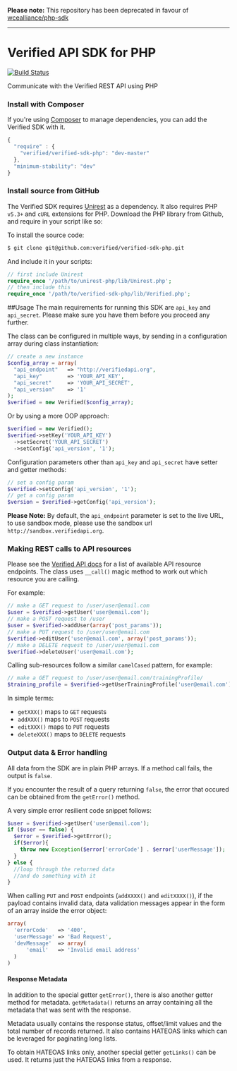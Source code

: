 **Please note:** This repository has been deprecated in favour of [wcealliance/php-sdk](https://github.com/wcealliance/php-sdk)

---------------------------------

Verified API SDK for PHP
================

[![Build Status](https://travis-ci.org/verified/verified-sdk-php.svg?branch=master)](https://travis-ci.org/verified/verified-sdk-php)

Communicate with the Verified REST API using PHP

### Install with Composer
If you're using [Composer](https://github.com/composer/composer) to manage
dependencies, you can add the Verified SDK with it.

```javascript
{
  "require" : {
    "verified/verified-sdk-php": "dev-master"
  },
  "minimum-stability": "dev"
}
```

### Install source from GitHub
The Verified SDK requires [Unirest](https://github.com/Mashape/unirest-php) as a dependency.
It also requires PHP `v5.3+` and `cURL` extensions for PHP. Download the PHP library from Github, and require in your script like so:

To install the source code:

```bash
$ git clone git@github.com:verified/verified-sdk-php.git
```

And include it in your scripts:

```php
// first include Unirest
require_once '/path/to/unirest-php/lib/Unirest.php';
// then include this
require_once '/path/to/verified-sdk-php/lib/Verified.php';
```

##Usage
The main requirements for running this SDK are `api_key` and `api_secret`. Please make sure you have them before you proceed any further.

The class can be configured in multiple ways,
by sending in a configuration array during class instantiation:
```php
// create a new instance
$config_array = array(
  "api_endpoint"   => "http://verifiedapi.org",
  "api_key"        => 'YOUR_API_KEY',
  "api_secret"     => 'YOUR_API_SECRET',
  "api_version"    => '1'
);
$verified = new Verified($config_array);
```
Or by using a more OOP approach:
```php
$verified = new Verified();
$verified->setKey('YOUR_API_KEY')
  ->setSecret('YOUR_API_SECRET')
  ->setConfig('api_version', '1');
```

Configuration parameters other than `api_key` and `api_secret` have setter and getter methods:
```php
// set a config param
$verified->setConfig('api_version', '1');
// get a config param
$version = $verified->getConfig('api_version');
```
 **Please Note:** By default, the `api_endpoint` parameter is set to the live URL, to use sandbox mode, please use the sandbox url `http://sandbox.verifiedapi.org`.

### Making REST calls to API resources
Please see the [Verified API docs](http://docs.verifiedapi.org/) for a list of available API resource endpoints. The class uses `__call()` magic method to work out which resource you are calling.

For example:
```php
// make a GET request to /user/user@email.com
$user = $verified->getUser('user@email.com');
// make a POST request to /user
$user = $verified->addUser(array('post_params'));
// make a PUT request to /user/user@email.com
$verified->editUser('user@email.com', array('post_params'));
// make a DELETE request to /user/user@email.com
$verified->deleteUser('user@email.com');
```

Calling sub-resources follow a similar `camelCased` pattern, for example:
```php
// make a GET request to /user/user@email.com/trainingProfile/
$training_profile = $verified->getUserTrainingProfile('user@email.com');
```
In simple terms:
- `getXXX()` maps to `GET` requests
- `addXXX()` maps to `POST` requests
- `editXXX()` maps to `PUT` requests
- `deleteXXX()` maps to `DELETE` requests

### Output data &amp; Error handling
All data from the SDK are in plain PHP arrays. If a method call fails, the output is `false`.

If you encounter the result of a query returning `false`, the error that occured can be obtained from the `getError()` method.

A very simple error resilient code snippet follows:
```php
$user = $verified->getUser('user@email.com');
if ($user == false) {
  $error = $verified->getError();
  if($error){
    throw new Exception($error['errorCode'] . $error['userMessage']);
  }
} else {
  //loop through the returned data
  //and do something with it
}
```

When calling `PUT` and `POST` endpoints (`addXXXX()` and `editXXXX()`), if the payload contains invalid data, data validation messages appear in the form of an array inside the error object:
```php
array(
  'errorCode'   => '400',
  'userMessage' => 'Bad Request',
  'devMessage'  => array(
      'email'   => 'Invalid email address'
  )
)
```

#### Response Metadata
In addition to the special getter `getError()`, there is also another getter method for metadata.
`getMetadata()` returns an array containing all the metadata that was sent with the response.

Metadata usually contains the response status, offset/limit values and the total number of records returned.
It also contains HATEOAS links which can be leveraged for paginating long lists.

To obtain HATEOAS links only, another special getter `getLinks()` can be used. It returns just the HATEOAS links from a response.
